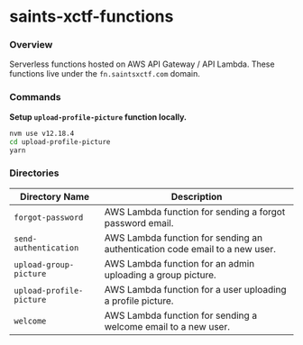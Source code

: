 # saints-xctf-functions

### Overview

Serverless functions hosted on AWS API Gateway / API Lambda.  These functions live under the `fn.saintsxctf.com` domain.

### Commands

**Setup `upload-profile-picture` function locally.**

```bash
nvm use v12.18.4
cd upload-profile-picture
yarn
```

### Directories

| Directory Name           | Description                                                                    |
|--------------------------|--------------------------------------------------------------------------------|
| `forgot-password`        | AWS Lambda function for sending a forgot password email.                       |
| `send-authentication`    | AWS Lambda function for sending an authentication code email to a new user.    |
| `upload-group-picture`   | AWS Lambda function for an admin uploading a group picture.                    |
| `upload-profile-picture` | AWS Lambda function for a user uploading a profile picture.                    |
| `welcome`                | AWS Lambda function for sending a welcome email to a new user.                 |